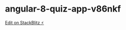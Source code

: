 # angular-8-quiz-app-v86nkf

[Edit on StackBlitz ⚡️](https://stackblitz.com/edit/angular-8-quiz-app-v86nkf)